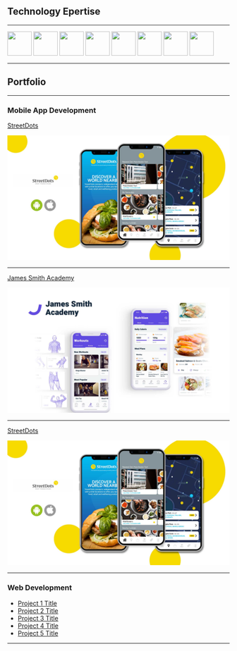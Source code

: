 ## Technology Epertise

---

<img src="images/tech/tech_react.jpg" width="55" height="55" /> <img src="images/tech/tech_node.jpg" width="55" height="55" /> <img src="images/tech/tech_aws.jpg" width="55" height="55" /> <img src="images/tech/tech_css.jpg" width="55" height="55" />
<img src="images/tech/tech_github.jpg" width="55" height="55" /> <img src="images/tech/tech_graphql.jpg" width="55" height="55" /> <img src="images/tech/tech_reactnative.jpg" width="55" height="55" /> <img src="images/tech/tech_html5.jpg" width="55" height="55" />

---

## Portfolio

---

### Mobile App Development

[StreetDots]()

<img src="images/StreetDots.jpg?raw=true"/>

---
[James Smith Academy](http://jamessmithacademy.com)

<img src="images/JSA.jpg?raw=true"/>

---
[StreetDots]()

<img src="images/StreetDots.jpg?raw=true"/>

---

### Web Development

- [Project 1 Title](http://example.com/)
- [Project 2 Title](http://example.com/)
- [Project 3 Title](http://example.com/)
- [Project 4 Title](http://example.com/)
- [Project 5 Title](http://example.com/)

---